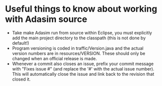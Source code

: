 # Useful things to know about working with Adasim source #

  * Take make Adasim run from source within Eclipse, you must explicitly add the main project directory to the classpath (this is not done by default!)
  * Program versioning is coded in traffic/Version.java and the actual version numbers are in resources/VERSION. These should only be changed when an official release is made.
  * Whenever a commit also closes an issue, prefix your commit message with "Fixes issue #" (and replace the '#' with the actual issue number). This will automatically close the issue and link back to the revision that closed it.